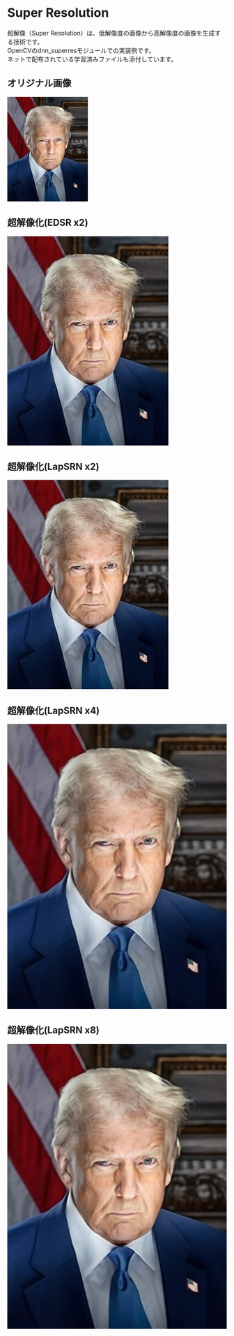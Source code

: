 # Super Resolution
超解像（Super Resolution）は、低解像度の画像から高解像度の画像を生成する技術です。<br>
OpenCVのdnn_superresモジュールでの実装例です。<br>
ネットで配布されている学習済みファイルも添付しています。<br>

## オリジナル画像

![オリジナル画像](TrumpPortrait_Small.jpg)

## 超解像化(EDSR x2)

![EDSR x2](EDSR_x2.jpg)

## 超解像化(LapSRN x2)

![LapSRN x2](LapSRN_x2.jpg)


## 超解像化(LapSRN x4)

![LapSRN x4](LapSRN_x4.jpg)


## 超解像化(LapSRN x8)

![LapSRN x8](LapSRN_x8.jpg)
